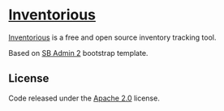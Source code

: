 # [Inventorious](https://github.com/fossaegean/inventorius)

[Inventorious](https://github.com/fossaegean/inventorius) is a free and open source inventory tracking tool.

Based on [SB Admin 2](https://github.com/IronSummitMedia/startbootstrap-sb-admin-2) bootstrap template.

## License

Code released under the [Apache 2.0]() license.
